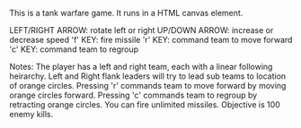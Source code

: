 This is a tank warfare game. It runs in a HTML canvas element.

LEFT/RIGHT ARROW:  rotate left or right
UP/DOWN ARROW:  increase or decrease speed
'f' KEY:  fire missile
'r' KEY:  command team to move forward
'c' KEY:  command team to regroup

Notes:
The player has a left and right team, each with a linear following heirarchy.
Left and Right flank leaders will try to lead sub teams to location of orange circles.
Pressing 'r' commands team to move forward by moving orange circles forward.
Pressing 'c' commands team to regroup by retracting orange circles.
You can fire unlimited missiles.
Objective is 100 enemy kills.
